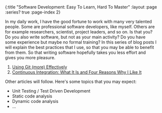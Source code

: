 {:title "Software Development: Easy To Learn, Hard To Master"
 :layout :page
 :series? true
 :page-index 2}

In my daily work, I have the good fortune to work with many very talented
people. Some are professional software developers, like myself. Others are for
example researchers, scientist, project leaders, and so on. Is that you? Do you
also write software, but not as your main activity? Do you have some experience
but maybe no formal training? In this series of blog posts I will explain the
best practices that I use, so that you may be able to benefit from them. So that
writing software hopefully takes you less effort and gives you more pleasure.

1. [Using Git (more) Effectively](/posts/2020-07-21-using-git-more-effectively)
2. [Continuous Integration: What It Is and Four Reasons Why I Like It](/posts/2020-08-08-continuous-integration)

Other articles will follow. Here's some topics that you may expect:

* Unit Testing / Test Driven Development
* Static code analysis
* Dynamic code analysis
* ...
